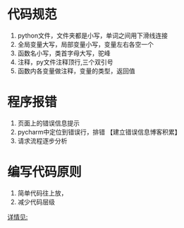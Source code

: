 # 代码规范
1. python文件，文件夹都是小写，单词之间用下滑线连接
2. 全局变量大写，局部变量小写，变量左右各空一个
3. 函数名小写，类首字母大写，驼峰
4. 注释，py文件注释顶行,三个双引号
5. 函数内各变量做注释，变量的类型，返回值

# 程序报错
1. 页面上的错误信息提示
2. pycharm中定位到错误行，排错 【建立错误信息博客积累】
3. 请求流程逐步分析

# 编写代码原则
1. 简单代码往上放，
2. 减少代码层级

[详情见:](https://www.cnblogs.com/sunxiuwen/p/9213125.html)
